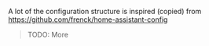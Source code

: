A lot of the configuration structure is inspired (copied) from
https://github.com/frenck/home-assistant-config

> TODO: More